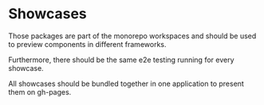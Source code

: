# Showcases

Those packages are part of the monorepo workspaces and should be used to preview components in different frameworks.

Furthermore, there should be the same e2e testing running for every showcase.

All showcases should be bundled together in one application to present them on gh-pages.
